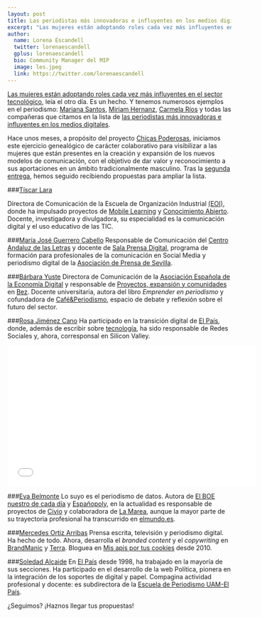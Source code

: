 ```yaml
---
layout: post
title: Las periodistas más innovadoras e influyentes en los medios digitales (III)  
excerpt: "Las mujeres están adoptando roles cada vez más influyentes en el sector tecnológico, leía el otro día. Es un hecho. Y tenemos numerosos ejemplos en el periodismo: Mariana Santos, Miriam Hernanz, Carmela Ríos y todas las compañeras que citamos en la lista de las periodistas más innovadoras e influyentes en los medios digitales."
author:
  name: Lorena Escandell
  twitter: lorenaescandell
  gplus: lorenaescandell 
  bio: Community Manager del MIP
  image: les.jpeg
  link: https://twitter.com/lorenaescandell
---
```

[Las mujeres están adoptando roles cada vez más influyentes en el sector tecnológico](http://blogthinkbig.com/mujeres-en-tecnologia/?platform=hootsuite), leía el otro día. Es un hecho. Y tenemos numerosos ejemplos en el periodismo: [Mariana Santos](https://twitter.com/marysaints), [Miriam Hernanz](https://twitter.com/miriamhernanz), [Carmela Ríos](https://twitter.com/CarmelaRios) y todas las compañeras que citamos en la lista de [las periodistas más innovadoras e influyentes en los medios digitales](http://mip.umh.es/blog/2015/11/15/periodistas-innovadoras-influyentes/). 

Hace unos meses, a propósito del proyecto [Chicas Poderosas](http://www.chicaspoderosas.org), iniciamos este ejercicio genealógico de carácter colaborativo para visibilizar a las mujeres que están presentes en la creación y expansión de los nuevos modelos de comunicación, con el objetivo de dar valor y reconocimiento a sus aportaciones en un ámbito tradicionalmente masculino. Tras la [segunda entrega](http://mip.umh.es/blog/2016/01/17/mujeres-periodistas-innovadoras-dos/), hemos seguido recibiendo propuestas para ampliar la lista. 

###[Tíscar Lara](https://twitter.com/tiscar)

Directora de Comunicación de la Escuela de Organización Industrial [(EOI)](https://twitter.com/eoi), donde ha impulsado proyectos de [Mobile Learning](http://www.eoi.es/blogs/mlearning/) y [Conocimiento Abierto](http://www.eoi.es/savia). Docente, investigadora y divulgadora, su especialidad es la comunicación digital y el uso educativo de las TIC. 

###[María José Guerrero Cabello](https://twitter.com/libromorado)
Responsable de Comunicación del [Centro Andaluz de las Letras](https://twitter.com/CAL_Letras) y docente de [Sala Prensa Digital](https://twitter.com/SaladePrensa20), programa de formación para profesionales de la comunicación en Social Media y periodismo digital de la [Asociación de Prensa de Sevilla](https://twitter.com/aprensasevilla).  

###[Bárbara Yuste](https://twitter.com/byuste)
Directora de Comunicación de la [Asociación Española de la Economía Digital](https://twitter.com/adigital_org) y responsable de [Proyectos, expansión y comunidades](http://loquedebesaber.bez.es/noticias/254225641/Proyectos-expansin-y-comunidades-Brbara-Yuste.html) en [Bez](http://www.bez.es/). Docente universitaria, autora del libro _Emprender en periodismo_ y cofundadora de [Café&Periodismo](https://cafeperiodismo.wordpress.com/acerca-de/), espacio de debate y reflexión sobre el futuro del sector. 

###[Rosa Jiménez Cano](https://twitter.com/petezin) 
Ha participado en la transición digital de [El País](http://elpais.com/), donde, además de escribir sobre [tecnología](http://tecnologia.elpais.com), ha sido responsable de Redes Sociales y, ahora, corresponsal en Silicon Valley. 

<object width="560" height="315"><param name="movie" value="//www.youtube.com/v/ex5M3ZAQcFY?version=3&amp;hl=es_ES"></param><param name="allowFullScreen" value="true"></param><param name="allowscriptaccess" value="always"></param><embed src="//www.youtube.com/v/ex5M3ZAQcFY?version=3&amp;hl=es_ES" type="application/x-shockwave-flash" width="560" height="315" allowscriptaccess="always" allowfullscreen="true"></embed></object>

###[Eva Belmonte](https://twitter.com/evabelmonte)
Lo suyo es el periodismo de datos. Autora de [El BOE nuestro de cada día](http://elboenuestrodecadadia.com/) y [Españopoly](http://www.xn--espaopoly-o6a.com), en la actualidad es responsable de proyectos de [Civio](http://www.civio.es) y colaboradora de [La Marea](http://www.lamarea.com/), aunque la mayor parte de su trayectoria profesional ha transcurrido en [elmundo.es](http://www.elmundo.es/). 

###[Mercedes Ortiz Arribas](https://twitter.com/mercedesortizz)
Prensa escrita, televisión y periodismo digital. Ha hecho de todo. Ahora, desarrolla el _branded content_ y el _copywriting_ en [BrandManic](http://cadenaser.com/emisora/radio_elche/) y [Terra](http://www.terra.es/). Bloguea en [Mis apis por tus cookies](http://www.misapisportuscookies.com) desde 2010. 

###[Soledad Alcaide](https://twitter.com/Solealal)
En [El País](http://elpais.com/) desde 1998, ha trabajado en la mayoría de sus secciones. Ha participado en el desarrollo de la web Política, pionera en la integración de los soportes de digital y papel. Compagina actividad profesional y docente: es subdirectora de la [Escuela de Periodismo UAM-El País](https://twitter.com/EdPeriodismo).  

¿Seguimos? ¡Haznos llegar tus propuestas!  